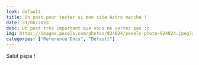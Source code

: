 ```yaml
---
look: default
title: Un post pour tester si mon site Astro marche !
date: 31/08/2023
desc: Un post très important que vous ne verrez pas :c
img: https://images.pexels.com/photos/924824/pexels-photo-924824.jpeg?auto=compress&cs=tinysrgb&w=1260&h=750&dpr=1
categories: ["Reference Docs", "Default"]
---
```


Salut papa !